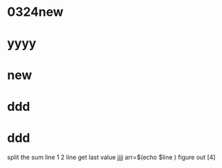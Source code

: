 # 0324new
# yyyy
# new
# ddd
# ddd
split the sum line
1
2
line
get last value
jjjj
arr=$(echo $line )
figure out [4] 
